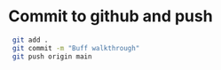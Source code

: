 # Commit to github and push
```bash
 git add .
 git commit -m "Buff walkthrough"
 git push origin main
 ```
 